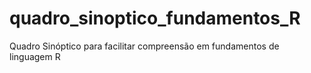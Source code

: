 # quadro_sinoptico_fundamentos_R
Quadro Sinóptico para facilitar compreensão em fundamentos de linguagem R
